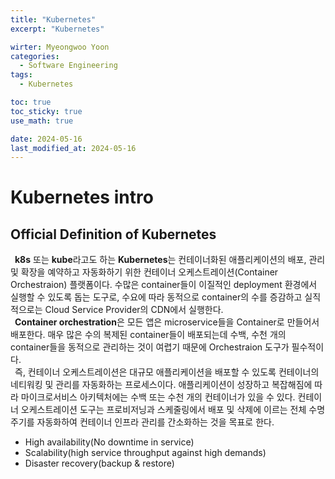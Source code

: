```yaml
---
title: "Kubernetes"
excerpt: "Kubernetes"

wirter: Myeongwoo Yoon
categories:
  - Software Engineering
tags:
  - Kubernetes

toc: true
toc_sticky: true
use_math: true 

date: 2024-05-16
last_modified_at: 2024-05-16
---
```


Kubernetes intro
======

Official Definition of Kubernetes
------
&ensp;**k8s** 또는 **kube**라고도 하는 **Kubernetes**는 컨테이너화된 애플리케이션의 배포, 관리 및 확장을 예약하고 자동화하기 위한 컨테이너 오케스트레이션(Container Orchestraion) 플랫폼이다. 수많은 container들이 이질적인 deployment 환경에서 실행할 수 있도록 돕는 도구로, 수요에 따라 동적으로 container의 수를 증감하고 실직적으로는 Cloud Service Provider의 CDN에서 실행한다.<br/>
&ensp;**Container orchestration**은 모든 앱은 microservice들을 Container로 만들어서 배포한다. 매우 많은 수의 복제된 container들이 배포되는데 수백, 수천 개의 container들을 동적으로 관리하는 것이 여렵기 때문에 Orchestraion 도구가 필수적이다.<br/>
&ensp;즉, 컨테이너 오케스트레이션은 대규모 애플리케이션을 배포할 수 있도록 컨테이너의 네티워킹 및 관리를 자동화하는 프로세스이다. 애플리케이션이 성장하고 복잡해짐에 따라 마이크로서비스 아키텍처에는 수백 또는 수천 개의 컨테이너가 있을 수 있다. 컨테이너 오케스트레이션 도구는 프로비저닝과 스케줄링에서 배포 및 삭제에 이르는 전체 수명 주기를 자동화하여 컨테이너 인프라 관리를 간소화하는 것을 목표로 한다.
* High availability(No downtime in service)
* Scalability(high service throughput against high demands)
* Disaster recovery(backup & restore)

